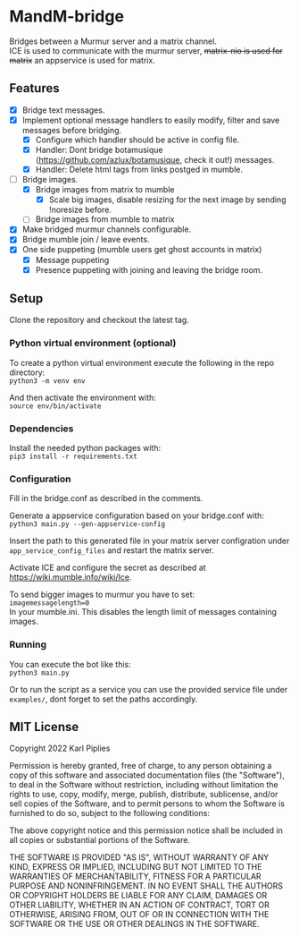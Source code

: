 # MandM-bridge

Bridges between a Murmur server and a matrix channel.\
ICE is used to communicate with the murmur server, ~~matrix-nio is used for matrix~~ an appservice is used for matrix.


## Features

- [X] Bridge text messages.
- [X] Implement optional message handlers to easily modify, filter and save messages before bridging.
  - [X] Configure which handler should be active in config file.
  - [X] Handler: Dont bridge botamusique (https://github.com/azlux/botamusique, check it out!) messages.
  - [X] Handler: Delete html tags from links postged in mumble.
- [ ] Bridge images.
  - [X] Bridge images from matrix to mumble
    - [X] Scale big images, disable resizing for the next image by sending !noresize before.
  - [ ] Bridge images from mumble to matrix
- [X] Make bridged murmur channels configurable.
- [X] Bridge mumble join / leave events.
- [X] One side puppeting (mumble users get ghost accounts in matrix)
  - [X] Message puppeting
  - [X] Presence puppeting with joining and leaving the bridge room.

## Setup

Clone the repository and checkout the latest tag.

### Python virtual environment (optional)

To create a python virtual environment execute the following in the repo directory: \
`python3 -m venv env`

And then activate the environment with: \
`source env/bin/activate`

### Dependencies

Install the needed python packages with: \
`pip3 install -r requirements.txt`

### Configuration

Fill in the bridge.conf as described in the comments.

Generate a appservice configuration based on your bridge.conf with: \
`python3 main.py --gen-appservice-config`

Insert the path to this generated file in your matrix server configration under `app_service_config_files`
and restart the matrix server.

Activate ICE and configure the secret as described at https://wiki.mumble.info/wiki/Ice.

To send bigger images to murmur you have to set: \
`imagemessagelength=0` \
In your mumble.ini. This disables the length limit of messages containing images.

### Running

You can execute the bot like this: \
`python3 main.py`

Or to run the script as a service you can use the provided service file under `examples/`, dont forget to set the paths accordingly.

## MIT License

Copyright 2022 Karl Piplies

Permission is hereby granted, free of charge, to any person obtaining a copy of this software and associated documentation files (the "Software"), to deal in the Software without restriction, including without limitation the rights to use, copy, modify, merge, publish, distribute, sublicense, and/or sell copies of the Software, and to permit persons to whom the Software is furnished to do so, subject to the following conditions:

The above copyright notice and this permission notice shall be included in all copies or substantial portions of the Software.

THE SOFTWARE IS PROVIDED "AS IS", WITHOUT WARRANTY OF ANY KIND, EXPRESS OR IMPLIED, INCLUDING BUT NOT LIMITED TO THE WARRANTIES OF MERCHANTABILITY, FITNESS FOR A PARTICULAR PURPOSE AND NONINFRINGEMENT. IN NO EVENT SHALL THE AUTHORS OR COPYRIGHT HOLDERS BE LIABLE FOR ANY CLAIM, DAMAGES OR OTHER LIABILITY, WHETHER IN AN ACTION OF CONTRACT, TORT OR OTHERWISE, ARISING FROM, OUT OF OR IN CONNECTION WITH THE SOFTWARE OR THE USE OR OTHER DEALINGS IN THE SOFTWARE.
